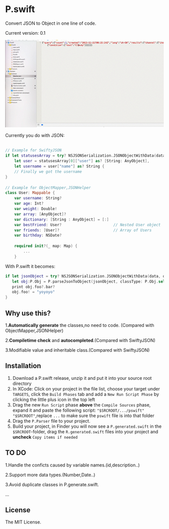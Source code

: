 # P.swift
Convert JSON to Object in one line of code.

Current version: 0.1

![](https://github.com/lilidan/P.swift/blob/master/themov.gif)

Currently you do with JSON:
```swift

// Example for SwiftyJSON
if let statusesArray = try? NSJSONSerialization.JSONObjectWithData(data, options: .AllowFragments) as? [[String: AnyObject]],
    let user = statusesArray[0]["user"] as? [String: AnyObject],
    let username = user["name"] as? String {
    // Finally we got the username
}

// Example for ObjectMapper,JSONHelper
class User: Mappable {
    var username: String?
    var age: Int?
    var weight: Double!
    var array: [AnyObject]?
    var dictionary: [String : AnyObject] = [:]
    var bestFriend: User?                       // Nested User object
    var friends: [User]?                        // Array of Users
    var birthday: NSDate?

    required init?(_ map: Map) {
        ...
    }
```

With P.swift it becomes:
```swift
if let jsonObject = try? NSJSONSerialization.JSONObjectWithData(data, options: .AllowFragments) as? [String: AnyObject]{
   let obj:P.Obj = P.parseJsonToObject(jsonObject, classType: P.Obj.self)
   print obj.foo?.bar?
   obj.foo! = "yoyoyo" 
}
```

## Why use this?

1.**Automatically generate** the classes,no need to code. (Compared with ObjectMapper,JSONHelper)

2.**Compiletime check** and **autocompleted**.(Compared with SwiftyJSON)

3.Modifiable value and inheritable class.(Compared with SwiftyJSON) 

## Installation

1. Download a P.swift release, unzip it and put it into your source root directory
2. In XCode: Click on your project in the file list, choose your target under `TARGETS`, click the `Build Phases` tab and add a `New Run Script Phase` by clicking the little plus icon in the top left
3. Drag the new `Run Script` phase **above** the `Compile Sources` phase, expand it and paste the following script: `"$SRCROOT/.../pswift" "$SRCROOT"`,replace `...` to make sure the `pswift` file is into that folder
4. Drag the `P.Parser` file to your project.
5. Build your project, in Finder you will now see a `P.generated.swift` in the `$SRCROOT`-folder, drag the `R.generated.swift` files into your project and **uncheck** `Copy items if needed`


## TO DO
1.Handle the conficts caused by variable names.(id,description..) 

2.Support more data types.(Number,Date..) 

3.Avoid duplicate classes in P.generate.swift. 

...

## License
The MIT License.
